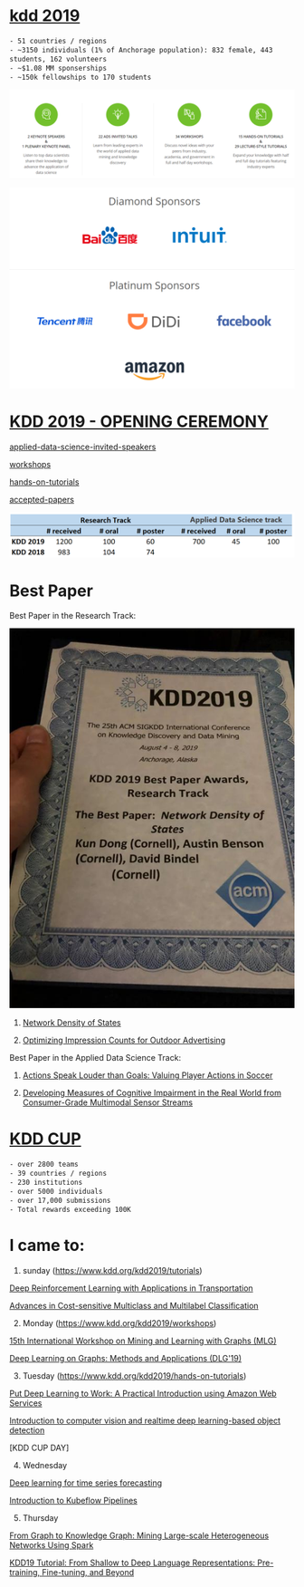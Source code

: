 
# [kdd 2019](https://www.kdd.org/kdd2019/)

	- 51 countries / regions
	- ~3150 individuals (1% of Anchorage population): 832 female, 443 students, 162 volunteers
	- ~$1.08 MM sponserships
	- ~150k fellowships to 170 students

![alt text](https://github.com/songhuiming/temp/blob/master/images/kdd2019_01_summary.PNG "Logo Title Text 1")

![alt text](https://github.com/songhuiming/temp/blob/master/images/kdd2019_02_sponsers_01.PNG "Logo Title Text 1")


# [KDD 2019 - OPENING CEREMONY](https://www.youtube.com/watch?v=Xcb7k2j5PrU)


[applied-data-science-invited-speakers](https://www.kdd.org/kdd2019/applied-data-science-invited-speakers)

[workshops](https://www.kdd.org/kdd2019/workshops)

[hands-on-tutorials](https://www.kdd.org/kdd2019/hands-on-tutorials)

[accepted-papers](https://www.kdd.org/kdd2019/accepted-papers)


![alt text](https://github.com/songhuiming/temp/blob/master/images/kdd2019_03_total_papers.PNG "Logo Title Text 1")



# Best Paper

Best Paper in the Research Track:

![alt text](https://github.com/songhuiming/temp/blob/master/images/kdd2019_04_01_best_papers_research_track.jpg "Logo Title Text 1")

1. [Network Density of States](https://arxiv.org/pdf/1905.09758.pdf)

2. [Optimizing Impression Counts for Outdoor Advertising](http://delivery.acm.org/10.1145/3340000/3330829/p1205-zhang.pdf)

Best Paper in the Applied Data Science Track:

1. [Actions Speak Louder than Goals: Valuing Player Actions in Soccer](https://arxiv.org/pdf/1802.07127.pdf)

2. [Developing Measures of Cognitive Impairment in the Real World from Consumer-Grade Multimodal Sensor Streams](http://alessiosignorini.com/articles/developing-measures-cognitive-impairment-multimodal-sensor-streams/paper.pdf)


# [KDD CUP](https://www.kdd.org/kdd2019/kdd-cup)
	- over 2800 teams
	- 39 countries / regions
	- 230 institutions
	- over 5000 individuals 
	- over 17,000 submissions
	- Total rewards exceeding 100K



# I came to:

1. sunday  (https://www.kdd.org/kdd2019/tutorials)

[Deep Reinforcement Learning with Applications in Transportation](https://outreach.didichuxing.com/internationalconference/kdd2019/tutorial/)

[Advances in Cost-sensitive Multiclass and Multilabel Classification](https://www.csie.ntu.edu.tw/~htlin/talk/kdd2019cstutorial/)

2. Monday    (https://www.kdd.org/kdd2019/workshops)

[15th International Workshop on Mining and Learning with Graphs (MLG)](http://www.mlgworkshop.org/2019/)

[Deep Learning on Graphs: Methods and Applications (DLG'19)](https://dlg2019.bitbucket.io/)

3. Tuesday   (https://www.kdd.org/kdd2019/hands-on-tutorials)

[Put Deep Learning to Work: A Practical Introduction using Amazon Web Services](https://github.com/awshlabs/kdd2019/blob/master/README.md)

[Introduction to computer vision and realtime deep learning-based object detection](https://drive.google.com/drive/folders/1HkQRWdEhUVkOTvFSc7mPwTOydJb9-i6X)


[KDD CUP DAY]

4. Wednesday

[Deep learning for time series forecasting](https://github.com/Azure/DeepLearningForTimeSeriesForecasting)

[Introduction to Kubeflow Pipelines](https://codelabs.developers.google.com/codelabs/cloud-kubeflow-pipelines-gis/index.html?index=../..index#0)

5. Thursday

[From Graph to Knowledge Graph: Mining Large-scale Heterogeneous Networks Using Spark](https://github.com/graph-knowledgegraph/KDD2019-HandsOn-Tutorial)

[KDD19 Tutorial: From Shallow to Deep Language Representations: Pre-training, Fine-tuning, and Beyond](http://kdd19.mxnet.io/)



~~~~~~~~~~~~~~~~~~~~~~~~~~~~~~~~~~~~~~~~~~~~~~~~~~~~~~~~~~~~~~~~~~~~~~~
